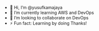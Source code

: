 - 👋 Hi, I’m @yusufkamajaya
- 🌱 I’m currently learning AWS and DevOps 
- 💞️ I’m looking to collaborate on DevOps
- ⚡ Fun fact: Learning by doing 
Thanks!

<!---
yusufkamajaya/yusufkamajaya is a ✨ special ✨ repository because its `README.md` (this file) appears on your GitHub profile.
You can click the Preview link to take a look at your changes.
--->
